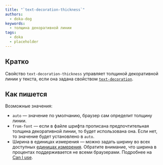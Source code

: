 ```yaml
---
title: "`text-decoration-thickness`"
authors:
  - doka-dog
keywords:
  - толщина декоративной линии
tags:
  - doka
  - placeholder
---
```


## Кратко

Свойство `text-decoration-thickness` управляет толщиной декоративной линии у текста, если она задана свойством [`text-decoration`](/css/text-decoration).

## Как пишется

Возможные значения:

- `auto` — значение по умолчанию, браузер сам определит толщину линии.
- `from-font` — если в файле шрифта прописана предпочтительная толщина декоративной линии, то будет использована она. Если нет, то значение будет установлено в `auto`.
- Ширина в единицах измерения — можно задать ширину во всех доступных [единицах измерения](/css/numeric-types). Обратите внимание, что ширина в процентах поддерживается не всеми браузерами. Подробнее на [Can I use](https://caniuse.com/mdn-css_properties_text-decoration-thickness_percentage).
